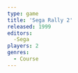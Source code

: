 ```yaml
---
type: game
title: 'Sega Rally 2'
released: 1999
editors: 
  -Sega
players: 2
genres:
  - Course
---
```


